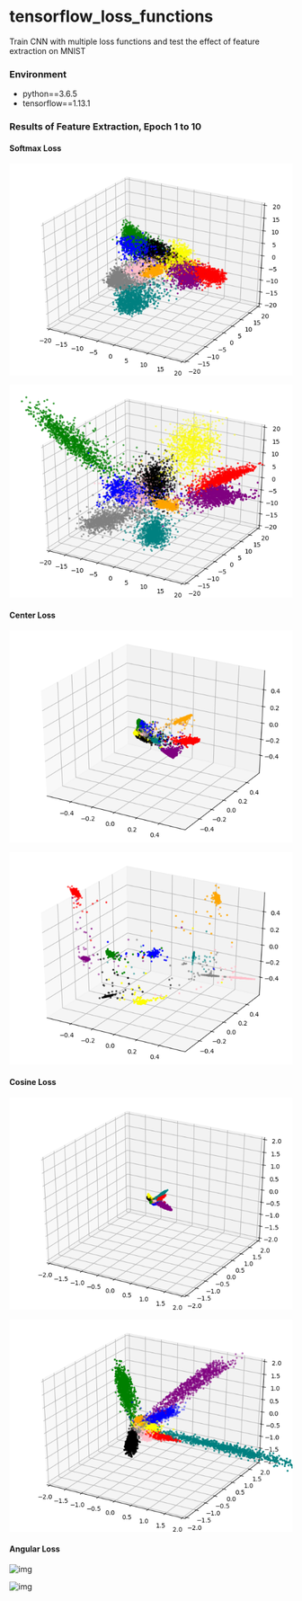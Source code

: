 # tensorflow_loss_functions

Train CNN with multiple loss functions and test the effect of feature extraction on MNIST

### Environment

- python==3.6.5
- tensorflow==1.13.1

### Results of Feature Extraction, Epoch 1 to 10

#### Softmax Loss

 ![img](https://github.com/Nebula4869/tensorflow_loss_functions/blob/master/images/softmax_loss/1.png) 

![img](https://github.com/Nebula4869/tensorflow_loss_functions/blob/master/images/softmax_loss/10.png) 

#### Center Loss

 ![img](https://github.com/Nebula4869/tensorflow_loss_functions/blob/master/images/center_loss/1.png) 

![img](https://github.com/Nebula4869/tensorflow_loss_functions/blob/master/images/center_loss/10.png) 

#### Cosine Loss

 ![img](https://github.com/Nebula4869/tensorflow_loss_functions/blob/master/images/cosine_loss/1.png) 

![img](https://github.com/Nebula4869/tensorflow_loss_functions/blob/master/images/cosine_loss/10.png) 

#### Angular Loss

 ![img](https://github.com/Nebula4869/tensorflow_loss_function/blob/master/images/angular_loss/1.png) 

![img](https://github.com/Nebula4869/tensorflow_loss_function/blob/master/images/angular_loss/10.png) 

